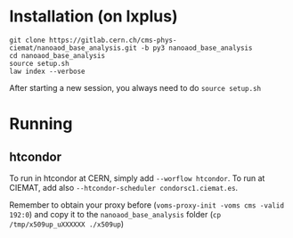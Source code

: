 # Installation (on lxplus)

```
git clone https://gitlab.cern.ch/cms-phys-ciemat/nanoaod_base_analysis.git -b py3 nanoaod_base_analysis
cd nanoaod_base_analysis
source setup.sh
law index --verbose
```

After starting a new session, you always need to do ``` source setup.sh ```


# Running

## htcondor

To run in htcondor at CERN, simply add ```--worflow htcondor```. To run at CIEMAT, add also ```--htcondor-scheduler condorsc1.ciemat.es```.

Remember to obtain your proxy before (`voms-proxy-init -voms cms -valid 192:0`) and copy it to the `nanoaod_base_analysis` folder (`cp /tmp/x509up_uXXXXXX ./x509up`)
